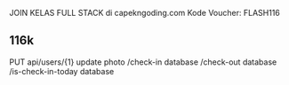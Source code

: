 JOIN KELAS FULL STACK di capekngoding.com
Kode Voucher: FLASH116

116k
----

PUT api/users/{1}
    update photo
/check-in 
    database
/check-out
    database
/is-check-in-today
    database